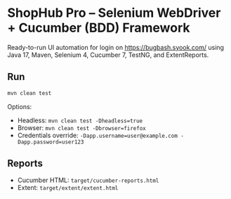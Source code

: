 # ShopHub Pro – Selenium WebDriver + Cucumber (BDD) Framework

Ready-to-run UI automation for login on https://bugbash.syook.com/ using Java 17, Maven, Selenium 4, Cucumber 7, TestNG, and ExtentReports.

## Run
```bash
mvn clean test
```
Options:
- Headless: `mvn clean test -Dheadless=true`
- Browser: `mvn clean test -Dbrowser=firefox`
- Credentials override: `-Dapp.username=user@example.com -Dapp.password=user123`

## Reports
- Cucumber HTML: `target/cucumber-reports.html`
- Extent: `target/extent/extent.html`
